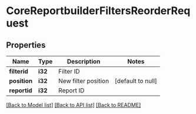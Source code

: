 # CoreReportbuilderFiltersReorderRequest

## Properties

Name | Type | Description | Notes
------------ | ------------- | ------------- | -------------
**filterid** | **i32** | Filter ID | 
**position** | **i32** | New filter position | [default to null]
**reportid** | **i32** | Report ID | 

[[Back to Model list]](../README.md#documentation-for-models) [[Back to API list]](../README.md#documentation-for-api-endpoints) [[Back to README]](../README.md)



